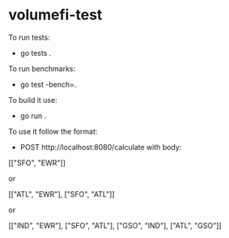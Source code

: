 # volumefi-test

To run tests:
- go tests .

To run benchmarks:
- go test -bench=.

To build it use:
- go run .

To use it follow the format:
- POST http://localhost:8080/calculate with body:

[["SFO", "EWR"]]

or

[["ATL", "EWR"], ["SFO", "ATL"]]

or 

[["IND", "EWR"], ["SFO", "ATL"], ["GSO", "IND"], ["ATL", "GSO"]]
